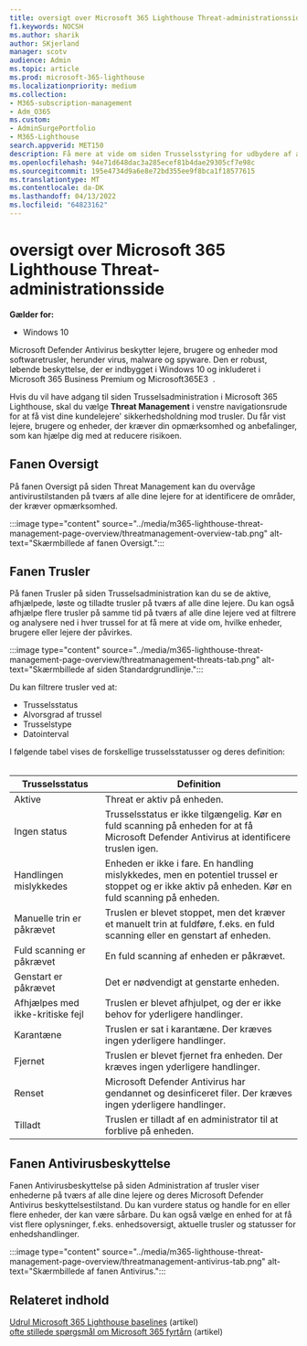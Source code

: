 ```yaml
---
title: oversigt over Microsoft 365 Lighthouse Threat-administrationsside
f1.keywords: NOCSH
ms.author: sharik
author: SKjerland
manager: scotv
audience: Admin
ms.topic: article
ms.prod: microsoft-365-lighthouse
ms.localizationpriority: medium
ms.collection:
- M365-subscription-management
- Adm_O365
ms.custom:
- AdminSurgePortfolio
- M365-Lighthouse
search.appverid: MET150
description: Få mere at vide om siden Trusselsstyring for udbydere af administrerede tjenester ved hjælp af Microsoft 365 Lighthouse.
ms.openlocfilehash: 94e71d648dac3a285ecef81b4dae29305cf7e98c
ms.sourcegitcommit: 195e4734d9a6e8e72bd355ee9f8bca1f18577615
ms.translationtype: MT
ms.contentlocale: da-DK
ms.lasthandoff: 04/13/2022
ms.locfileid: "64823162"
---
```

# <a name="microsoft-365-lighthouse-threat-management-page-overview"></a>oversigt over Microsoft 365 Lighthouse Threat-administrationsside 

**Gælder for:**

- Windows 10

Microsoft Defender Antivirus beskytter lejere, brugere og enheder mod softwaretrusler, herunder virus, malware og spyware. Den er robust, løbende beskyttelse, der er indbygget i Windows 10 og inkluderet i Microsoft 365 Business Premium og Microsoft365E3&nbsp;&nbsp;.  
  
Hvis du vil have adgang til siden Trusselsadministration i Microsoft 365 Lighthouse, skal du vælge **Threat Management** i venstre navigationsrude for at få vist dine kundelejere' sikkerhedsholdning mod trusler. Du får vist lejere, brugere og enheder, der kræver din opmærksomhed og anbefalinger, som kan hjælpe dig med at reducere risikoen.  
  
## <a name="overview-tab"></a>Fanen Oversigt  
  
På fanen Oversigt på siden Threat Management kan du overvåge antivirustilstanden på tværs af alle dine lejere for at identificere de områder, der kræver opmærksomhed.

:::image type="content" source="../media/m365-lighthouse-threat-management-page-overview/threatmanagement-overview-tab.png" alt-text="Skærmbillede af fanen Oversigt.":::

## <a name="threats-tab"></a>Fanen Trusler

På fanen Trusler på siden Trusselsadministration kan du se de aktive, afhjælpede, løste og tilladte trusler på tværs af alle dine lejere. Du kan også afhjælpe flere trusler på samme tid på tværs af alle dine lejere ved at filtrere og analysere ned i hver trussel for at få mere at vide om, hvilke enheder, brugere eller lejere der påvirkes.

:::image type="content" source="../media/m365-lighthouse-threat-management-page-overview/threatmanagement-threats-tab.png" alt-text="Skærmbillede af siden Standardgrundlinje.":::
  
Du kan filtrere trusler ved at:

- Trusselsstatus
- Alvorsgrad af trussel
- Trusselstype
- Datointerval

I følgende tabel vises de forskellige trusselsstatusser og deres definition:<br><br>

| Trusselsstatus | Definition |
|---|---|
| Aktive | Threat er aktiv på enheden. |
| Ingen status | Trusselsstatus er ikke tilgængelig. Kør en fuld scanning på enheden for at få Microsoft Defender Antivirus at identificere truslen igen. |
| Handlingen mislykkedes | Enheden er ikke i fare. En handling mislykkedes, men en potentiel trussel er stoppet og er ikke aktiv på enheden. Kør en fuld scanning på enheden. |
| Manuelle trin er påkrævet | Truslen er blevet stoppet, men det kræver et manuelt trin at fuldføre, f.eks. en fuld scanning eller en genstart af enheden. |
| Fuld scanning er påkrævet | En fuld scanning af enheden er påkrævet. |
| Genstart er påkrævet | Det er nødvendigt at genstarte enheden. |
| Afhjælpes med ikke-kritiske fejl | Truslen er blevet afhjulpet, og der er ikke behov for yderligere handlinger. |
| Karantæne | Truslen er sat i karantæne. Der kræves ingen yderligere handlinger. |
| Fjernet | Truslen er blevet fjernet fra enheden. Der kræves ingen yderligere handlinger. |
| Renset | Microsoft Defender Antivirus har gendannet og desinficeret filer. Der kræves ingen yderligere handlinger. |
| Tilladt | Truslen er tilladt af en administrator til at forblive på enheden. | 

## <a name="antivirus-protection-tab"></a>Fanen Antivirusbeskyttelse

Fanen Antivirusbeskyttelse på siden Administration af trusler viser enhederne på tværs af alle dine lejere og deres Microsoft Defender Antivirus beskyttelsestilstand. Du kan vurdere status og handle for en eller flere enheder, der kan være sårbare. Du kan også vælge en enhed for at få vist flere oplysninger, f.eks. enhedsoversigt, aktuelle trusler og statusser for enhedshandlinger.

:::image type="content" source="../media/m365-lighthouse-threat-management-page-overview/threatmanagement-antivirus-tab.png" alt-text="Skærmbillede af fanen Antivirus.":::

## <a name="related-content"></a>Relateret indhold

[Udrul Microsoft 365 Lighthouse baselines](m365-lighthouse-deploy-baselines.md) (artikel)\
[ofte stillede spørgsmål om Microsoft 365 fyrtårn](m365-lighthouse-faq.yml) (artikel)
